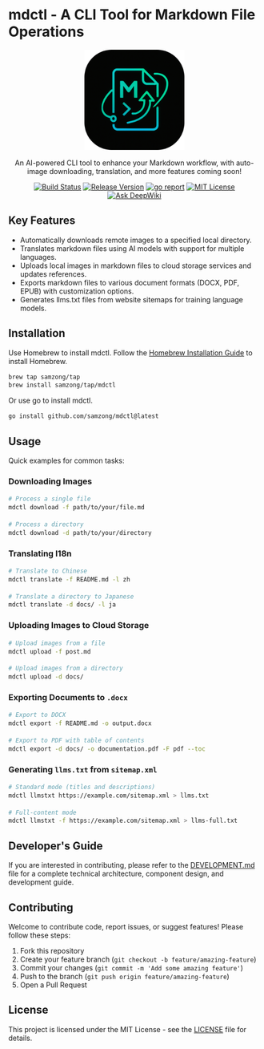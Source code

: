 # mdctl - A CLI Tool for Markdown File Operations

<div align="center">
  <img src="./mdctl.png" alt="mdctl logo" width="200" />
  <br />
  <p>An AI-powered CLI tool to enhance your Markdown workflow, with auto-image downloading, translation, and more features coming soon!</p>
  <p>
    <a href="https://github.com/samzong/mdctl/actions/workflows/docker-build.yml"><img src="https://github.com/samzong/mdctl/actions/workflows/docker-build.yml/badge.svg" alt="Build Status"></a>
    <a href="https://github.com/samzong/mdctl/releases"><img src="https://img.shields.io/github/v/release/samzong/mdctl" alt="Release Version" /></a>
    <a href="https://goreportcard.com/report/github.com/samzong/mdctl"><img src="https://goreportcard.com/badge/github.com/samzong/mdctl" alt="go report" /></a>
    <a href="https://github.com/samzong/mdctl/blob/main/LICENSE"><img src="https://img.shields.io/github/license/samzong/mdctl" alt="MIT License" /></a>
    <a href="https://deepwiki.com/samzong/mdctl"><img src="https://deepwiki.com/badge.svg" alt="Ask DeepWiki"></a>
  </p>
</div>

## Key Features

- Automatically downloads remote images to a specified local directory.
- Translates markdown files using AI models with support for multiple languages.
- Uploads local images in markdown files to cloud storage services and updates references.
- Exports markdown files to various document formats (DOCX, PDF, EPUB) with customization options.
- Generates llms.txt files from website sitemaps for training language models.

## Installation

Use Homebrew to install mdctl. Follow the [Homebrew Installation Guide](https://brew.sh/) to install Homebrew.

```bash
brew tap samzong/tap
brew install samzong/tap/mdctl
```

Or use go to install mdctl.

```bash
go install github.com/samzong/mdctl@latest
```

## Usage

Quick examples for common tasks:

### Downloading Images

```bash
# Process a single file
mdctl download -f path/to/your/file.md

# Process a directory
mdctl download -d path/to/your/directory
```

### Translating I18n

```bash
# Translate to Chinese
mdctl translate -f README.md -l zh

# Translate a directory to Japanese
mdctl translate -d docs/ -l ja
```

### Uploading Images to Cloud Storage

```bash
# Upload images from a file
mdctl upload -f post.md

# Upload images from a directory
mdctl upload -d docs/
```

### Exporting Documents to `.docx`

```bash
# Export to DOCX
mdctl export -f README.md -o output.docx

# Export to PDF with table of contents
mdctl export -d docs/ -o documentation.pdf -F pdf --toc
```

### Generating `llms.txt` from `sitemap.xml`

```bash
# Standard mode (titles and descriptions)
mdctl llmstxt https://example.com/sitemap.xml > llms.txt

# Full-content mode
mdctl llmstxt -f https://example.com/sitemap.xml > llms-full.txt
```

## Developer's Guide

If you are interested in contributing, please refer to the [DEVELOPMENT.md](docs/DEVELOPMENT.md) file for a complete technical architecture, component design, and development guide.

## Contributing

Welcome to contribute code, report issues, or suggest features! Please follow these steps:

1. Fork this repository
2. Create your feature branch (`git checkout -b feature/amazing-feature`)
3. Commit your changes (`git commit -m 'Add some amazing feature'`)
4. Push to the branch (`git push origin feature/amazing-feature`)
5. Open a Pull Request

## License

This project is licensed under the MIT License - see the [LICENSE](LICENSE) file for details.
